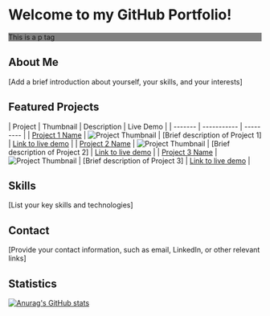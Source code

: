 # Welcome to my GitHub Portfolio!

<p style="background-color: gray;">
  This is a p tag
</p>

## About Me
[Add a brief introduction about yourself, your skills, and your interests]

## Featured Projects

| Project | Thumbnail | Description | Live Demo |
| ------- | ----------- | --------- |
| [Project 1 Name](https://github.com/your-username/project1) | ![Project Thumbnail](https://your-image-url.com) | [Brief description of Project 1] | [Link to live demo](https://your-project1.com) |
| [Project 2 Name](https://github.com/your-username/project2) | ![Project Thumbnail](https://your-image-url.com) | [Brief description of Project 2] | [Link to live demo](https://your-project2.com) |
| [Project 3 Name](https://github.com/your-username/project3) | ![Project Thumbnail](https://your-image-url.com) | [Brief description of Project 3] | [Link to live demo](https://your-project3.com) |

## Skills
[List your key skills and technologies]

## Contact
[Provide your contact information, such as email, LinkedIn, or other relevant links]

## Statistics
[![Anurag's GitHub stats](https://github-readme-stats.vercel.app/api?username=johnsonmercyi)](https://github.com/anuraghazra/github-readme-stats)